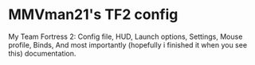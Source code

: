 # MMVman21's TF2 config
My Team Fortress 2: Config file, HUD, Launch options, Settings, Mouse profile, Binds, And most importantly (hopefully i finished it when you see this) documentation.
